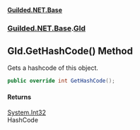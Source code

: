 
#### [Guilded.NET.Base](Guilded_NET_Base 'Guilded.NET.Base')
### [Guilded.NET.Base](Guilded_NET_Base#Guilded_NET_Base 'Guilded.NET.Base').[GId](GId 'Guilded.NET.Base.GId')
## GId.GetHashCode() Method

Gets a hashcode of this object.
```csharp
public override int GetHashCode();
```


#### Returns
[System.Int32](https://docs.microsoft.com/en-us/dotnet/api/System.Int32 'System.Int32')  
HashCode